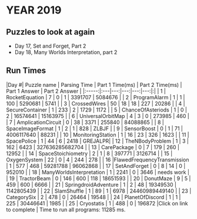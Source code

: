 # YEAR 2019

## Puzzles to look at again
* Day 17, Set and Forget, Part 2
* Day 18, Many Worlds Interpretation, part 2

## Run Times

|Day #|              Puzzle name |        Parsing Time |     Part 1 Time(ms) |     Part 2 Time(ms) |       Part 1 Answer |            Part 2 Answer |
|:-----:|:---|---:|---:|---:|---:|:|
|   1 |           RocketEquation |                   7 |                   0 |                   1 |             3391707 |                  5084676 |
|   2 |             ProgramAlarm |                   1 |                   1 |                 100 |             5290681 |                     5741 |
|   3 |             CrossedWires |                  50 |                  18 |                  18 |                 227 |                    20286 |
|   4 |          SecureContainer |                   1 |                 233 |                   2 |                1729 |                     1172 |
|   5 |        ChanceOfAsteriods |                   1 |                   0 |                   2 |            16574641 |                 15163975 |
|   6 |        UniversalOrbitMap |                   4 |                   3 |                   0 |              273985 |                      460 |
|   7 |       AmplicationCircuit |                   0 |                  38 |                3371 |              255840 |                 84088865 |
|   8 |         SpaceImageFormat |                   1 |                   2 |                   1 |                 828 |                    ZLBJF |
|   9 |              SensorBoost |                   0 |                   1 |                  71 |          4006117640 |                    88231 |
|  10 |        MonitoringStation |                   1 |                  16 |                  23 |                 326 |                     1623 |
|  11 |              SpacePolice |                   1 |                  44 |                   6 |                2418 |                  GREJALPR|
|  12 |          TheNBodyProblem |                   1 |                   3 |                 162 |                6423 |          327636285682704 |
|  13 |              CarePackage |                   0 |                   7 |                 179 |                 260 |                    12952 |
|  14 |       SpaceStoichiometry |                   2 |                   1 |                   8 |              397771 |                  3126714 |
|  15 |             OxygenSystem |                  22 |                   0 |                   4 |                 244 |                      278 |
|  16 |FlawedFrequencyTransmission |                   1 |                 577 |                 468 |            59281788 |                 96062868 |
|  17 |             SetAndForget |                   0 |                   8 |                  14 |                   0 |                   952010 |
|  18 | ManyWorldsInterpretation |                   1 |                2241 |                   0 |                3646 |               needs work |
|  19 |              TractorBeam |                   0 |                 146 |                 600 |                 118 |                 18651593 |
|  20 |                DonutMaze |                   9 |                   5 |                 459 |                 600 |                     6666 |
|  21 |     SpringdroidAdventure |                   1 |                   2 |                  48 |            19349530 |               1142805439 |
|  22 |              SlamShuffle |                   1 |                  89 |                   1 |                6978 |           24460989449140 |
|  23 |              CategorySix |                   2 |                 478 |                   0 |               26464 |                    19548 |
|  24 |          PlanetOfDiscord |                   1 |                   1 |                 225 |            30446641 |                     1985 |
|  25 |               Cryostatis |                   1 |                 488 |                   0 |              196872 |Click on link to complete |
Time to run all programs: 11285 ms.
